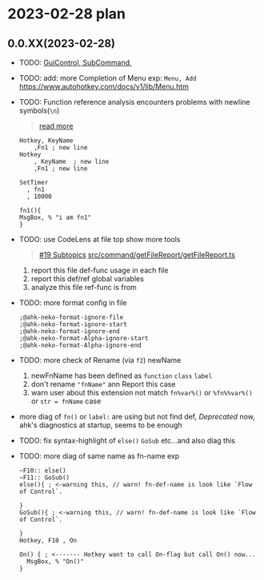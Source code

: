 # 2023-02-28 plan

## 0.0.XX(2023-02-28)

- TODO: [GuiControl, SubCommand,](https://www.autohotkey.com/docs/v1/lib/GuiControl.htm)
- TODO: add: more Completion of Menu exp: `Menu, Add` <https://www.autohotkey.com/docs/v1/lib/Menu.htm>
- TODO: Function reference analysis encounters problems with newline symbols(`\n`)
  > [read more](https://github.com/CoffeeChaton/vscode-autohotkey-NekoHelp/issues/17#issuecomment-1416761073)

  ```ahk
  Hotkey, KeyName
      ,Fn1 ; new line
  Hotkey
      , KeyName  ; new line
      ,Fn1 ; new line

  SetTimer 
    , fn1
    , 10000

  fn1(){
  MsgBox, % "i am fn1"
  }
  ```

- TODO: use CodeLens at file top show more tools
  > [#19 Subtopics](https://github.com/CoffeeChaton/vscode-autohotkey-NekoHelp/issues/19#issuecomment-1416783262)
  > [src/command/getFileReport/getFileReport.ts](../src/command/getFileReport/getFileReport.ts)
  1. report this file def-func usage in each file
  2. report this def/ref global variables
  3. analyze this file ref-func is from

- TODO: more format config in file

  ```ahk
  ;@ahk-neko-format-ignore-file
  ;@ahk-neko-format-ignore-start
  ;@ahk-neko-format-ignore-end 
  ;@ahk-neko-format-Alpha-ignore-start
  ;@ahk-neko-format-Alpha-ignore-end
  ```

- TODO: more check of Rename (via `f2`) newName
  1. newFnName has been defined as `function` `class` `label`
  2. don't rename `"fnName"` ann Report this case
  3. warn user about this extension not match `fn%var%()` or `%fn%%var%()` or `str = fnName` case

- more diag of `fn()` or `label:` are using but not find def, _Deprecated_ now, ahk's diagnostics at startup, seems to be enough
- TODO: fix syntax-highlight of `else()` `GoSub` etc...and also diag this
- TODO: more diag of same name as fn-name exp

  ```ahk
  ~F10:: else()
  ~F11:: GoSub()
  else(){ ; <-warning this, // warn! fn-def-name is look like `Flow of Control`.

  }
  GoSub(){ ; <-warning this, // warn! fn-def-name is look like `Flow of Control`.

  }
  Hotkey, F10 , On

  On() { ; <------- Hotkey want to call On-flag but call On() now...
    MsgBox, % "On()"
  }
  ```
